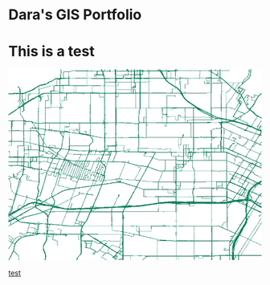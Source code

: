 # Dara's GIS Portfolio

# This is a test

![Street](StreetNetwork.jpg)

[test](https://globechalk.com)
